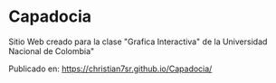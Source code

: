 # Capadocia

Sitio Web creado para la clase "Grafica Interactiva" de la Universidad Nacional de Colombia"

Publicado en: https://christian7sr.github.io/Capadocia/
